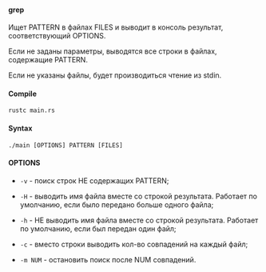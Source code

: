 #### grep

Ищет PATTERN в файлах FILES и выводит в консоль результат, соответствующий OPTIONS.

Если не заданы параметры, выводятся все строки в файлах, содержащие PATTERN.

Если не указаны файлы, будет производиться чтение из stdin.

#### Compile

`rustc main.rs`

#### Syntax

`./main [OPTIONS] PATTERN [FILES]`

#### OPTIONS

- `-v` - поиск строк НЕ содержащих PATTERN;

- `-H` - выводить имя файла вместе со строкой результата. Работает по умолчанию, если было передано больше одного файла;

- `-h` - НЕ выводить имя файла вместе со строкой результата. Работает по умолчанию, если был передан один файл;

- `-c` - вместо строки выводить кол-во совпадений на каждый файл;

- `-m NUM` - остановить поиск после NUM совпадений.
